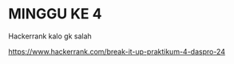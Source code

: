 # MINGGU KE 4

Hackerrank kalo gk salah

https://www.hackerrank.com/break-it-up-praktikum-4-daspro-24
